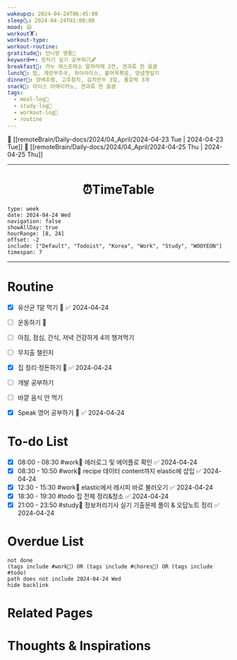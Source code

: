 ```yaml
---
wakeup🌞: 2024-04-24T06:45:00
sleep🌜: 2024-04-24T01:00:00
mood: 😄
workout🏋️: 
workout-type: 
workout-routine: 
gratitude🙏: 언니랑 영통📲
keyword🗝️: 정처기 실기 공부하기🖋️
breakfast🍳: 카누 에스프레소 말차라떼 2잔, 견과류 한 움큼
lunch🍚: 밥, 계란부추국, 하이라이스, 볼어묵볶음, 양념깻잎지
dinner🥗: 양배추찜, 고추참치, 김치만두 3알, 꿀호떡 3개
snack🍬: 아이스 아메리카노, 견과류 한 움큼
tags:
  - meal-log📝
  - study-log📓
  - workout-log💪
  - routine
---
```


🔺 [[remoteBrain/Daily-docs/2024/04_April/2024-04-23 Tue | 2024-04-23 Tue]]
🔻 [[remoteBrain/Daily-docs/2024/04_April/2024-04-25 Thu | 2024-04-25 Thu]]
___
<h1> <center>⏰TimeTable </center> </h1>

```gEvent
type: week
date: 2024-04-24 Wed
navigation: false
showAllDay: true
hourRange: [8, 24]
offset: -2
include: ["Default", "Todoist", "Korea", "Work", "Study", "WOOYEON"]
timespan: 7
```

--- 


# Routine 

- [x] 유산균 1알 먹기 🔼 ✅ 2024-04-24
- [ ] 운동하기 🔼
- [ ] 아침, 점심, 간식, 저녁 건강하게 4끼 챙겨먹기
- [ ] 무지출 챌린지 
- [x] 집 정리·정돈하기 🔼 ✅ 2024-04-24
- [ ] 개발 공부하기
- [ ] 바깥 음식 안 먹기 
- [x] Speak 영어 공부하기 🔼 ✅ 2024-04-24


# To-do List

- [x] 08:00 - 08:30 #work💼 에러로그 및 에어플로 확인 ✅ 2024-04-24
- [x] 08:30 - 10:50 #work💼 recipe 데이터 content까지 elastic에 삽입 ✅ 2024-04-24
- [x] 12:30 - 15:30 #work💼 elastic에서 레시피 바로 불러오기 ✅ 2024-04-24
- [x] 18:30 - 19:30 #todo 집 전체 정리&청소 ✅ 2024-04-24
- [x] 21:00 - 23:50 #study📓 정보처리기사 실기 기출문제 풀이 & 오답노트 정리 ✅ 2024-04-24

# Overdue List
```tasks
not done
(tags include #work💼) OR (tags include #chores🧺) OR (tags include #todo)
path does not include 2024-04-24 Wed
hide backlink
```

# Related Pages



# Thoughts & Inspirations

